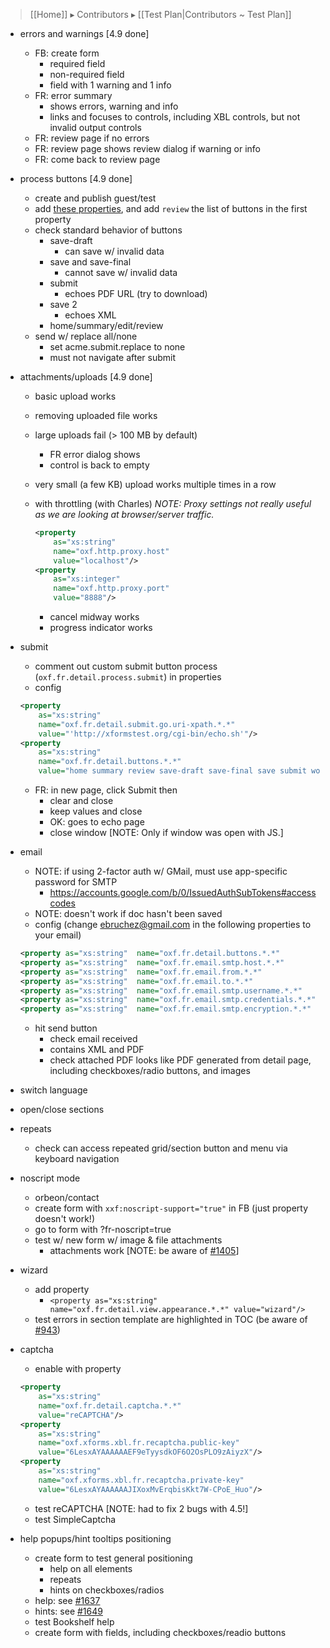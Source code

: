 > [[Home]] ▸ Contributors ▸ [[Test Plan|Contributors ~ Test Plan]]

- errors and warnings [4.9 done]
    - FB: create form 
        - required field
        - non-required field
        - field with 1 warning and 1 info
    - FR: error summary
        - shows errors, warning and info
        - links and focuses to controls, including XBL controls, but not invalid output controls
    - FR: review page if no errors
    - FR: review page shows review dialog if warning or info
    - FR: come back to review page
- process buttons [4.9 done]
    - create and publish guest/test
    - add [these properties][2], and add `review` the list of buttons in the first property
    - check standard behavior of buttons
        - save-draft
            - can save w/ invalid data
        - save and save-final
            - cannot save w/ invalid data
        - submit
            - echoes PDF URL (try to download)
        - save 2
            - echoes XML
        - home/summary/edit/review
    - send w/ replace all/none
        - set acme.submit.replace to none
        - must not navigate after submit
- attachments/uploads [4.9 done]
    - basic upload works
    - removing uploaded file works
    - large uploads fail (> 100 MB by default)
        - FR error dialog shows
        - control is back to empty
    - very small (a few KB) upload works multiple times in a row
    - with throttling (with Charles)
        *NOTE: Proxy settings not really useful as we are looking at browser/server traffic.*
        
        ```xml
        <property
            as="xs:string"
            name="oxf.http.proxy.host"
            value="localhost"/>
        <property
            as="xs:integer"
            name="oxf.http.proxy.port"
            value="8888"/>
        ```
        - cancel midway works
        - progress indicator works
- submit
    - comment out custom submit button process (`oxf.fr.detail.process.submit`) in properties
    - config

    ```xml
    <property
        as="xs:string"
        name="oxf.fr.detail.submit.go.uri-xpath.*.*"
        value="'http://xformstest.org/cgi-bin/echo.sh'"/>
    <property
        as="xs:string"
        name="oxf.fr.detail.buttons.*.*"
        value="home summary review save-draft save-final save submit workflow-send"/>
    ```
    - FR: in new page, click Submit then
        - clear and close
        - keep values and close
        - OK: goes to echo page
        - close window [NOTE: Only if window was open with JS.]
- email
    - NOTE: if using 2-factor auth w/ GMail, must use app-specific password for SMTP
        - https://accounts.google.com/b/0/IssuedAuthSubTokens#accesscodes
    - NOTE: doesn't work if doc hasn't been saved
    - config (change ebruchez@gmail.com in the following properties to your email)

    ```xml
    <property as="xs:string"  name="oxf.fr.detail.buttons.*.*"           value="save email"/>
    <property as="xs:string"  name="oxf.fr.email.smtp.host.*.*"          value="smtp.gmail.com"/>
    <property as="xs:string"  name="oxf.fr.email.from.*.*"               value="ebruchez@gmail.com"/>
    <property as="xs:string"  name="oxf.fr.email.to.*.*"                 value="ebruchez@gmail.com"/>
    <property as="xs:string"  name="oxf.fr.email.smtp.username.*.*"      value="ebruchez@gmail.com"/>
    <property as="xs:string"  name="oxf.fr.email.smtp.credentials.*.*"   value="**********"/>
    <property as="xs:string"  name="oxf.fr.email.smtp.encryption.*.*"    value="tls"/>
    ```
    - hit send button
      - check email received
      - contains XML and PDF
      - check attached PDF looks like PDF generated from detail page, including checkboxes/radio buttons, and images
- switch language
- open/close sections
- repeats
  - check can access repeated grid/section button and menu via keyboard navigation
- noscript mode
    - orbeon/contact
    - create form with `xxf:noscript-support="true"` in FB (just property doesn't work!)
    - go to form with ?fr-noscript=true
    - test w/ new form w/ image & file attachments
        - attachments work [NOTE: be aware of [#1405][3]]
- wizard
    - add property
        - `<property as="xs:string"  name="oxf.fr.detail.view.appearance.*.*" value="wizard"/>`
    - test errors in section template are highlighted in TOC (be aware of [#943][4])
- captcha
    - enable with property
    
    ```xml
    <property
        as="xs:string"
        name="oxf.fr.detail.captcha.*.*"
        value="reCAPTCHA"/>
    <property
        as="xs:string"
        name="oxf.xforms.xbl.fr.recaptcha.public-key"
        value="6LesxAYAAAAAAEF9eTyysdkOF6O2OsPLO9zAiyzX"/>
    <property
        as="xs:string" 
        name="oxf.xforms.xbl.fr.recaptcha.private-key"
        value="6LesxAYAAAAAAJIXoxMvErqbisKkt7W-CPoE_Huo"/>
    ```
    - test reCAPTCHA [NOTE: had to fix 2 bugs with 4.5!]
    - test SimpleCaptcha
- help popups/hint tooltips positioning
    - create form to test general positioning
      - help on all elements
      - repeats
      - hints on checkboxes/radios
    - help: see [#1637][5]
    - hints: see [#1649][6]
    - test Bookshelf help
    - create form with fields, including checkboxes/readio buttons

[2]: https://gist.github.com/ebruchez/5666643
[3]: https://github.com/orbeon/orbeon-forms/issues/1405
[4]: https://github.com/orbeon/orbeon-forms/issues/943
[5]: https://github.com/orbeon/orbeon-forms/issues/1637
[6]: https://github.com/orbeon/orbeon-forms/issues/1649